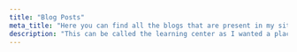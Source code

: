 ```yaml
---
title: "Blog Posts"
meta_title: "Here you can find all the blogs that are present in my site."
description: "This can be called the learning center as I wanted a place to store all my knowledge and this is where I decided I would pour all of them."
---
```

